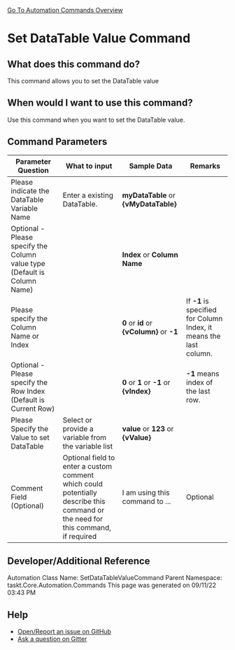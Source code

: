 <!--TITLE: Set DataTable Value Command -->
<!-- SUBTITLE: a command in the DataTable Commands group. -->
[Go To Automation Commands Overview](/automation-commands.md)


# Set DataTable Value Command


## What does this command do?
This command allows you to set the DataTable value


## When would I want to use this command?
Use this command when you want to set the DataTable value.


## Command Parameters
| Parameter Question   	| What to input  	|  Sample Data 	| Remarks  	|
| ---                    | ---               | ---           | ---       |
|Please indicate the DataTable Variable Name|Enter a existing DataTable.|**myDataTable** or **{vMyDataTable}**||
|Optional - Please specify the Column value type (Default is Column Name)||**Index** or **Column Name**||
|Please specify the Column Name or Index||**0** or **id** or **{vColumn}** or **-1**|If **-1** is specified for Column Index, it means the last column.|
|Optional - Please specify the Row Index (Default is Current Row)||**0** or **1** or **-1** or **{vIndex}**|**-1** means index of the last row.|
|Please Specify the Value to set DataTable|Select or provide a variable from the variable list|**value** or **123** or **{vValue}**||
|Comment Field (Optional)|Optional field to enter a custom comment which could potentially describe this command or the need for this command, if required|I am using this command to ...|Optional|














## Developer/Additional Reference
Automation Class Name: SetDataTableValueCommand
Parent Namespace: taskt.Core.Automation.Commands
This page was generated on 09/11/22 03:43 PM


## Help
- [Open/Report an issue on GitHub](https://github.com/rcktrncn/taskt/issues/new)
- [Ask a question on Gitter](https://gitter.im/taskt-rpa/Lobby)
